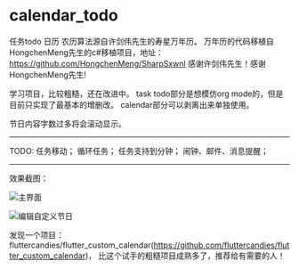 # calendar_todo
任务todo 日历 农历算法源自许剑伟先生的寿星万年历。
万年历的代码移植自HongchenMeng先生的c#移植项目，地址：https://github.com/HongchenMeng/SharpSxwnl
感谢许剑伟先生！感谢HongchenMeng先生!

学习项目，比较粗糙，还在改进中。
task todo部分是想模仿org mode的，但是目前只实现了最基本的增删改。
calendar部分可以剥离出来单独使用。

节日内容字数过多将会滚动显示。

---

TODO:
任务移动；
循环任务；
任务支持到分钟；
闹钟、邮件、消息提醒；

---

效果截图：

![主界面](https://github.com/taihangg/task_calendar/blob/master/sample_photos/sample1.png)

![编辑自定义节日](https://github.com/taihangg/task_calendar/blob/master/sample_photos/sample2.png)


发现一个项目：fluttercandies/flutter_custom_calendar(https://github.com/fluttercandies/flutter_custom_calendar)，
比这个试手的粗糙项目成熟多了，推荐给有需要的人！

